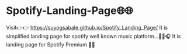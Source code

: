 # Spotify-Landing-Page🌐🌐
Visit👉👉 https://suyogsabale.github.io/Spotify_Landing_Page/
It is simplified landing page for spotify well known music platform...🎵🎵🎧
It is landing page for Spotify Premium 💸💸
